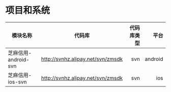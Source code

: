 # 项目和系统
| 模块名称 | 代码库 | 代码库类型 | 平台 |
| -----|:----:| ----:| ----:|
| 芝麻信用-android-svn| http://svnhz.alipay.net/svn/zmsdk| svn    |android    |
| 芝麻信用-ios-svn    | http://svnhz.alipay.net/svn/zmsdk| svn    |ios        |





